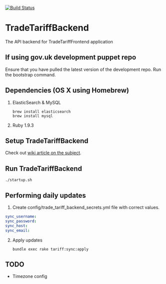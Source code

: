[![Build Status](https://travis-ci.org/alphagov/trade-tariff-backend.png?branch=master)](https://travis-ci.org/alphagov/trade-tariff-backend)

# TradeTariffBackend

The API backend for TradeTariffFrontend application

## If using gov.uk development puppet repo

Ensure that you have pulled the latest version of the development repo.
Run the bootstrap command.

## Dependencies (OS X using Homebrew)

1. ElasticSearch & MySQL

    ```
    brew install elasticsearch
    brew install mysql
    ```

2. Ruby 1.9.3

## Setup TradeTariffBackend

Check out [wiki article on the subject](https://github.com/alphagov/trade-tariff-backend/wiki/System-rebuild-procedure).

## Run TradeTariffBackend

    ./startup.sh
    
## Performing daily updates

1. Create config/trade_tariff_backend_secrets.yml file with correct values.

  ```yaml
  sync_username:
  sync_password:                                                           
  sync_host:
  sync_email:
  ```

2. Apply updates

    ```
    bundle exec rake tariff:sync:apply
    ```

## TODO

* Timezone config
